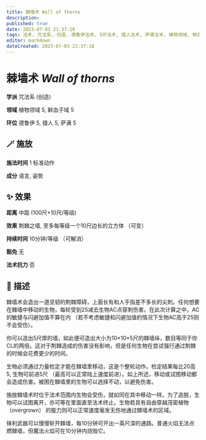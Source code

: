 ```yaml
---
title: 棘墙术 Wall of thorns
description: 
published: true
date: 2023-07-03 21:37:18
tags: 法术, 咒法系, 创造, 德鲁伊法术, 5环法术, 猎人法术, 萨满法术, 植物领域, 鲜血子域
editor: markdown
dateCreated: 2023-07-03 21:37:18
---
```


# **棘墙术** *Wall of thorns*

**学派** 咒法系 (创造) 

**领域** 植物领域 5, 鲜血子域 5

**环位** 德鲁伊 5, 猎人 5, 萨满 5

## 🪄 施放

**施法时间** 1 标准动作

**成分** 语言, 姿势

## ✨ 效果  

**距离** 中距 (100尺+10尺/等级) 

**效果** 荆棘之墙, 至多每等级一个10尺边长的立方体 （可变） 

**持续时间** 10分钟/等级 （可解消） 

**豁免** 无

**法术抗力** 否

## 📖 描述

棘墙术会造出一道坚韧的荆棘障碍，上面长有和人手指差不多长的尖刺。任何想要在棘墙中移动的生物，每轮受到25减去生物AC点穿刺伤害。在此次计算之中，AC的敏捷与闪避加值不算在内 （若不考虑敏捷和闪避加值的情况下生物AC高于25则不会受伤）。

 你可以造出5尺厚的墙，如此便可造出大小为10×10×5尺的棘墙垛，数目等同于你CL的两倍。这对于荆棘造成的伤害没有影响，但是任何生物在尝试强行通过荆棘的时候会花费更少的时间。

生物必须通过力量检定才能在棘墙里移动，这是个整轮动作。检定结果每比20高5, 生物可前进5尺 （最高可以正常陆上速度前进）。如上所述，移动或试图移动都会造成伤害。被困在棘墙里的生物可以选择不动，以避免伤害。

施放棘墙术时位于法术范围内生物会受伤，就如同在其中移动一样。为了逃脱，生物可以试图离开，亦可等在里面直至法术终止。生物若具有自由穿越茂密植物 （overgrown） 的能力则可以正常速度毫发无伤地通过棘墙术的区域。

锋利武器可以慢慢斩开棘墙，每10分钟可开出一英尺深的通路。普通火焰无法点燃棘墙，但魔法火焰可在10分钟内烧毁它。
    